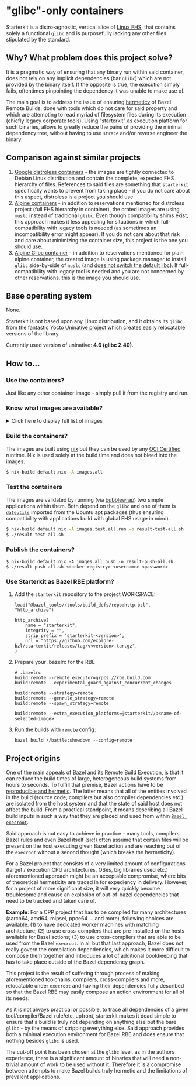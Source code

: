 # "glibc"-only containers

Starterkit is a distro-agnostic, vertical slice of [Linux FHS](https://refspecs.linuxfoundation.org/FHS_3.0/fhs/index.html), that contains solely a functional `glibc` and is purposefully lacking any other files stipulated by the standard.

## Why? What problem does this project solve?
It is a pragmatic way of ensuring that any binary run within said container, does not rely on any implicit dependencies (bar `glibc`) which are not provided by the binary itself. If the opposite is true, the execution simply fails, oftentimes pinpointing the dependency it was unable to make use of.

The main goal is to address the issue of ensuring [hermeticy](https://bazel.build/basics/hermeticity) of Bazel Remote Builds, done with tools which do not care for said property and which are attempting to read myriad of filesystem files during its execution (chiefly legacy corporate tools). Using “starterkit” as execution platform for such binaries, allows to greatly reduce the pains of providing the minimal dependency tree, without having to use `strace` and/or reverse engineer the binary.

## Comparison against similar projects
1. [Google distroless containers](https://github.com/GoogleContainerTools/distroless) - the images are tightly connected to Debian Linux distribution and contain the complete, expected FHS hierarchy of files. References to said files are something that `starterkit` specifically wants to prevent from taking place - if you do not care about this aspect, distroless is a project you should use.
2. [Alpine containers](https://github.com/alpinelinux/docker-alpine) - in addition to reservations mentioned for distroless project (full FHS hierarchy in container), the crated images are using `muslc` instead of traditional `glibc`. Even though compatibility shims exist, this approach makes it less appealing for situations in which full-compatibility with legacy tools is needed (as sometimes an incompatibility error might appear). If you do not care about that risk and care about minimizing the container size, this project is the one you should use.
3. [Alpine Glibc container](https://github.com/jeanblanchard/docker-alpine-glibc) - in addition to reservations mentioned for plain alpine container, the created image is using package manager to install `glibc` side-by-side of `muslc` (and [does not switch the default libc](https://github.com/jeanblanchard/docker-alpine-glibc/issues/15)). If full-compatibility with legacy tool is needed and you are not concerned by other reservations, this is the image you should use.

## Base operating system

None.

Starterkit is not based upon any Linux distribution, and it obtains its `glibc` from the fantastic [Yocto Uninative project](https://docs.yoctoproject.org/gatesgarth/ref-manual/ref-classes.html#uninative-bbclass) which creates easily relocatable versions of the library.

Currently used version of uninative: **4.6 (glibc 2.40)**.

## How to...

### Use the containers?

Just like any other container image - simply pull it from the registry and run.

### Know what images are available?

<details>
<summary>Click here to display full list of images</summary>
<!-- Table below is autogenerated -->
| Image | Description | Pull |
| --- | ---  | --- |
| ash | Barebone container image with busybox sh | `harbor.apps.morrigna.rules-nix.build/explore-bzl/ash:5mfaxwh59bw9g7747j33v4psf2g604vl` |
| ash-bash | Barebone container image with busybox sh with static bash | `harbor.apps.morrigna.rules-nix.build/explore-bzl/ash-bash:rp363if620mv24p7pb8w05d9dvcj388r` |
| ash-bash-coreutils | Barebone container image with busybox sh with static bash with coreutils | `harbor.apps.morrigna.rules-nix.build/explore-bzl/ash-bash-coreutils:agiis24gmpa353nbizs5mjvvbnakvl1h` |
| ash-bash-coreutils-i686 | Barebone container image with busybox sh with static bash with coreutils providing glibc for i686 | `harbor.apps.morrigna.rules-nix.build/explore-bzl/ash-bash-coreutils-i686:sjvm402n6m19jmplx545b29inhjdcys5` |
| ash-bash-coreutils-i686-cc | Barebone container image with busybox sh with static bash with coreutils providing glibc for i686 and libstdcxx for i686 | `harbor.apps.morrigna.rules-nix.build/explore-bzl/ash-bash-coreutils-i686-cc:ii7kpr614agid2mbmx4dlynx8cc8p2cq` |
| ash-bash-coreutils-i686-cc-x86_64 | Barebone container image with busybox sh with static bash with coreutils providing glibc for i686, x86_64 and libstdcxx for i686 | `harbor.apps.morrigna.rules-nix.build/explore-bzl/ash-bash-coreutils-i686-cc-x86_64:k66nllm2d8ggx4ny4an8lrc8wx26wyqy` |
| ash-bash-coreutils-i686-cc-x86_64-cc | Barebone container image with busybox sh with static bash with coreutils providing glibc for i686, x86_64 and libstdcxx for i686, x86_64 | `harbor.apps.morrigna.rules-nix.build/explore-bzl/ash-bash-coreutils-i686-cc-x86_64-cc:myl0xwv1z442sc5ci982qny9lb0c0giv` |
| ash-bash-coreutils-i686-x86_64 | Barebone container image with busybox sh with static bash with coreutils providing glibc for i686, x86_64 | `harbor.apps.morrigna.rules-nix.build/explore-bzl/ash-bash-coreutils-i686-x86_64:9cqgaw0pdm7fl0kla1svaxlkjl9014n0` |
| ash-bash-coreutils-i686-x86_64-cc | Barebone container image with busybox sh with static bash with coreutils providing glibc for i686, x86_64 and libstdcxx for x86_64 | `harbor.apps.morrigna.rules-nix.build/explore-bzl/ash-bash-coreutils-i686-x86_64-cc:lmgjn8d588rgs35f57h2dcxfdc6gda67` |
| ash-bash-coreutils-x86_64 | Barebone container image with busybox sh with static bash with coreutils providing glibc for x86_64 | `harbor.apps.morrigna.rules-nix.build/explore-bzl/ash-bash-coreutils-x86_64:a616qd783kmbhi4jgsnjab36zxigb2zf` |
| ash-bash-coreutils-x86_64-cc | Barebone container image with busybox sh with static bash with coreutils providing glibc for x86_64 and libstdcxx for x86_64 | `harbor.apps.morrigna.rules-nix.build/explore-bzl/ash-bash-coreutils-x86_64-cc:pbjzzshl1qy0xhaq0319s8jrq9wp42cp` |
| ash-bash-i686 | Barebone container image with busybox sh with static bash providing glibc for i686 | `harbor.apps.morrigna.rules-nix.build/explore-bzl/ash-bash-i686:jf5cnqdi1a3k3akivaxj920kj8xj4rc0` |
| ash-bash-i686-cc | Barebone container image with busybox sh with static bash providing glibc for i686 and libstdcxx for i686 | `harbor.apps.morrigna.rules-nix.build/explore-bzl/ash-bash-i686-cc:ws7rx0fsmnb190if034c387hsynphl3k` |
| ash-bash-i686-cc-x86_64 | Barebone container image with busybox sh with static bash providing glibc for i686, x86_64 and libstdcxx for i686 | `harbor.apps.morrigna.rules-nix.build/explore-bzl/ash-bash-i686-cc-x86_64:hff8vxjjb2k4m3iwbk1j040rmbnfk65g` |
| ash-bash-i686-cc-x86_64-cc | Barebone container image with busybox sh with static bash providing glibc for i686, x86_64 and libstdcxx for i686, x86_64 | `harbor.apps.morrigna.rules-nix.build/explore-bzl/ash-bash-i686-cc-x86_64-cc:3njs2qp88dnr852lgy20hcz9sg7yw4r3` |
| ash-bash-i686-x86_64 | Barebone container image with busybox sh with static bash providing glibc for i686, x86_64 | `harbor.apps.morrigna.rules-nix.build/explore-bzl/ash-bash-i686-x86_64:49cv4pdlsfhaqc5f9x0w76cj2p7iwxa2` |
| ash-bash-i686-x86_64-cc | Barebone container image with busybox sh with static bash providing glibc for i686, x86_64 and libstdcxx for x86_64 | `harbor.apps.morrigna.rules-nix.build/explore-bzl/ash-bash-i686-x86_64-cc:wig5l608yvl9iqxclp9l744w4cf41jii` |
| ash-bash-strace | Barebone container image with busybox sh with static bash with strace | `harbor.apps.morrigna.rules-nix.build/explore-bzl/ash-bash-strace:927w6f6x3xdhbsi8z36sp89gav9kl801` |
| ash-bash-strace-coreutils | Barebone container image with busybox sh with static bash with strace with coreutils | `harbor.apps.morrigna.rules-nix.build/explore-bzl/ash-bash-strace-coreutils:qgp20j25g8zx6m7zw2zgd4vwfwxsaswb` |
| ash-bash-strace-coreutils-i686 | Barebone container image with busybox sh with static bash with strace with coreutils providing glibc for i686 | `harbor.apps.morrigna.rules-nix.build/explore-bzl/ash-bash-strace-coreutils-i686:fa4dw1vqngdjpc2cf6pj7mq54jddlkki` |
| ash-bash-strace-coreutils-i686-cc | Barebone container image with busybox sh with static bash with strace with coreutils providing glibc for i686 and libstdcxx for i686 | `harbor.apps.morrigna.rules-nix.build/explore-bzl/ash-bash-strace-coreutils-i686-cc:k2akdvm8yy3ldmh3cw3wcfarjbcfm8qb` |
| ash-bash-strace-coreutils-i686-cc-x86_64 | Barebone container image with busybox sh with static bash with strace with coreutils providing glibc for i686, x86_64 and libstdcxx for i686 | `harbor.apps.morrigna.rules-nix.build/explore-bzl/ash-bash-strace-coreutils-i686-cc-x86_64:5gn3svs868a3pma67j5p0wkjm6v7rlk7` |
| ash-bash-strace-coreutils-i686-cc-x86_64-cc | Barebone container image with busybox sh with static bash with strace with coreutils providing glibc for i686, x86_64 and libstdcxx for i686, x86_64 | `harbor.apps.morrigna.rules-nix.build/explore-bzl/ash-bash-strace-coreutils-i686-cc-x86_64-cc:9kw8ghx6xn3bcki482ba0syxdci39dxn` |
| ash-bash-strace-coreutils-i686-x86_64 | Barebone container image with busybox sh with static bash with strace with coreutils providing glibc for i686, x86_64 | `harbor.apps.morrigna.rules-nix.build/explore-bzl/ash-bash-strace-coreutils-i686-x86_64:mprvhkfg2336rby40bmill757kn976ia` |
| ash-bash-strace-coreutils-i686-x86_64-cc | Barebone container image with busybox sh with static bash with strace with coreutils providing glibc for i686, x86_64 and libstdcxx for x86_64 | `harbor.apps.morrigna.rules-nix.build/explore-bzl/ash-bash-strace-coreutils-i686-x86_64-cc:qwyccs8srxaxvha8ibl4zghalsbymh43` |
| ash-bash-strace-coreutils-x86_64 | Barebone container image with busybox sh with static bash with strace with coreutils providing glibc for x86_64 | `harbor.apps.morrigna.rules-nix.build/explore-bzl/ash-bash-strace-coreutils-x86_64:x0v2dc4riy013ysm1fa28c3p4bpidd5q` |
| ash-bash-strace-coreutils-x86_64-cc | Barebone container image with busybox sh with static bash with strace with coreutils providing glibc for x86_64 and libstdcxx for x86_64 | `harbor.apps.morrigna.rules-nix.build/explore-bzl/ash-bash-strace-coreutils-x86_64-cc:34pzasim3yinhx9dvy6nqys9wq04ib7p` |
| ash-bash-strace-i686 | Barebone container image with busybox sh with static bash with strace providing glibc for i686 | `harbor.apps.morrigna.rules-nix.build/explore-bzl/ash-bash-strace-i686:ycjcb4z5zx45nizqrc43lz6i3b44zszy` |
| ash-bash-strace-i686-cc | Barebone container image with busybox sh with static bash with strace providing glibc for i686 and libstdcxx for i686 | `harbor.apps.morrigna.rules-nix.build/explore-bzl/ash-bash-strace-i686-cc:kmnvvirrcxxga1ivgxjy9kmf72xfjdm2` |
| ash-bash-strace-i686-cc-x86_64 | Barebone container image with busybox sh with static bash with strace providing glibc for i686, x86_64 and libstdcxx for i686 | `harbor.apps.morrigna.rules-nix.build/explore-bzl/ash-bash-strace-i686-cc-x86_64:mdqpwjlh0rck8dbhk94k96klicqzxpxg` |
| ash-bash-strace-i686-cc-x86_64-cc | Barebone container image with busybox sh with static bash with strace providing glibc for i686, x86_64 and libstdcxx for i686, x86_64 | `harbor.apps.morrigna.rules-nix.build/explore-bzl/ash-bash-strace-i686-cc-x86_64-cc:sjs3zv2q2namzf1nimj4jd614fxl841h` |
| ash-bash-strace-i686-x86_64 | Barebone container image with busybox sh with static bash with strace providing glibc for i686, x86_64 | `harbor.apps.morrigna.rules-nix.build/explore-bzl/ash-bash-strace-i686-x86_64:v0bp7kfh2x6n1ixxbxa66c73llrd4d7b` |
| ash-bash-strace-i686-x86_64-cc | Barebone container image with busybox sh with static bash with strace providing glibc for i686, x86_64 and libstdcxx for x86_64 | `harbor.apps.morrigna.rules-nix.build/explore-bzl/ash-bash-strace-i686-x86_64-cc:7bjwxi2cmakjcyykxcnng5jyvmdahbq2` |
| ash-bash-strace-x86_64 | Barebone container image with busybox sh with static bash with strace providing glibc for x86_64 | `harbor.apps.morrigna.rules-nix.build/explore-bzl/ash-bash-strace-x86_64:7vvimygxwy4pikyckfwahqw9742nyswj` |
| ash-bash-strace-x86_64-cc | Barebone container image with busybox sh with static bash with strace providing glibc for x86_64 and libstdcxx for x86_64 | `harbor.apps.morrigna.rules-nix.build/explore-bzl/ash-bash-strace-x86_64-cc:3r2f7jjn76ps6jg8al3wfk47dc1pbbw9` |
| ash-bash-x86_64 | Barebone container image with busybox sh with static bash providing glibc for x86_64 | `harbor.apps.morrigna.rules-nix.build/explore-bzl/ash-bash-x86_64:w70kks7bpn75h5gfmn68wpf4k442y3j7` |
| ash-bash-x86_64-cc | Barebone container image with busybox sh with static bash providing glibc for x86_64 and libstdcxx for x86_64 | `harbor.apps.morrigna.rules-nix.build/explore-bzl/ash-bash-x86_64-cc:l51a5lhd1z7vw6rjngz8ldgsx0znm424` |
| ash-coreutils | Barebone container image with busybox sh with coreutils | `harbor.apps.morrigna.rules-nix.build/explore-bzl/ash-coreutils:z08bj29qk9imw869n69shdd40h899n56` |
| ash-coreutils-i686 | Barebone container image with busybox sh with coreutils providing glibc for i686 | `harbor.apps.morrigna.rules-nix.build/explore-bzl/ash-coreutils-i686:r3n6apzv83lgc4vy8c62yxd1g4rin104` |
| ash-coreutils-i686-cc | Barebone container image with busybox sh with coreutils providing glibc for i686 and libstdcxx for i686 | `harbor.apps.morrigna.rules-nix.build/explore-bzl/ash-coreutils-i686-cc:8qa0v2sri3v1v52nmr1zh04czsrzcapw` |
| ash-coreutils-i686-cc-x86_64 | Barebone container image with busybox sh with coreutils providing glibc for i686, x86_64 and libstdcxx for i686 | `harbor.apps.morrigna.rules-nix.build/explore-bzl/ash-coreutils-i686-cc-x86_64:3gk9c5vy21ffx9lyi50bp7jxfblxwhbs` |
| ash-coreutils-i686-cc-x86_64-cc | Barebone container image with busybox sh with coreutils providing glibc for i686, x86_64 and libstdcxx for i686, x86_64 | `harbor.apps.morrigna.rules-nix.build/explore-bzl/ash-coreutils-i686-cc-x86_64-cc:q02g9qf6jzcflbmjy0brc7m2j7q12yg3` |
| ash-coreutils-i686-x86_64 | Barebone container image with busybox sh with coreutils providing glibc for i686, x86_64 | `harbor.apps.morrigna.rules-nix.build/explore-bzl/ash-coreutils-i686-x86_64:6cjzzm5vv3n25jxiaxd2m04n2xkybpib` |
| ash-coreutils-i686-x86_64-cc | Barebone container image with busybox sh with coreutils providing glibc for i686, x86_64 and libstdcxx for x86_64 | `harbor.apps.morrigna.rules-nix.build/explore-bzl/ash-coreutils-i686-x86_64-cc:gnynsaikdpihc9ndw54g6f8fx78rx3q2` |
| ash-coreutils-x86_64 | Barebone container image with busybox sh with coreutils providing glibc for x86_64 | `harbor.apps.morrigna.rules-nix.build/explore-bzl/ash-coreutils-x86_64:xvczsxqx7k5i0g1hrp9y51ylc713c2b1` |
| ash-coreutils-x86_64-cc | Barebone container image with busybox sh with coreutils providing glibc for x86_64 and libstdcxx for x86_64 | `harbor.apps.morrigna.rules-nix.build/explore-bzl/ash-coreutils-x86_64-cc:vx92wppgyknsyyd4k80i58hb362wkpsc` |
| ash-i686 | Barebone container image with busybox sh providing glibc for i686 | `harbor.apps.morrigna.rules-nix.build/explore-bzl/ash-i686:lnbzmipdyvfgml43f6vh16bykr8jx1x0` |
| ash-i686-cc | Barebone container image with busybox sh providing glibc for i686 and libstdcxx for i686 | `harbor.apps.morrigna.rules-nix.build/explore-bzl/ash-i686-cc:w2j9px0n3vxvxa4y0hppq4sn8zqsf2ba` |
| ash-i686-cc-x86_64 | Barebone container image with busybox sh providing glibc for i686, x86_64 and libstdcxx for i686 | `harbor.apps.morrigna.rules-nix.build/explore-bzl/ash-i686-cc-x86_64:pgk05wp1cp4agx07f8wjbvvjnr5px1l7` |
| ash-i686-cc-x86_64-cc | Barebone container image with busybox sh providing glibc for i686, x86_64 and libstdcxx for i686, x86_64 | `harbor.apps.morrigna.rules-nix.build/explore-bzl/ash-i686-cc-x86_64-cc:9wqxw3fzjrapm6hg823f7vzbk2af3y5n` |
| ash-i686-x86_64 | Barebone container image with busybox sh providing glibc for i686, x86_64 | `harbor.apps.morrigna.rules-nix.build/explore-bzl/ash-i686-x86_64:w9dhlavssr5ypx610dcp9aiizbmi6ybk` |
| ash-i686-x86_64-cc | Barebone container image with busybox sh providing glibc for i686, x86_64 and libstdcxx for x86_64 | `harbor.apps.morrigna.rules-nix.build/explore-bzl/ash-i686-x86_64-cc:a1zv17ds5hlbjg7v7i2ddyb5c0xk70ak` |
| ash-strace | Barebone container image with busybox sh with strace | `harbor.apps.morrigna.rules-nix.build/explore-bzl/ash-strace:6135lgvb69crlrlrdynk9f1qhcqd7w6m` |
| ash-strace-coreutils | Barebone container image with busybox sh with strace with coreutils | `harbor.apps.morrigna.rules-nix.build/explore-bzl/ash-strace-coreutils:ixsfl4ncq8vdpc4dp2fyi9ghm9c1jika` |
| ash-strace-coreutils-i686 | Barebone container image with busybox sh with strace with coreutils providing glibc for i686 | `harbor.apps.morrigna.rules-nix.build/explore-bzl/ash-strace-coreutils-i686:vzfg86cvnwys2zawxixba5ndbdh3knl5` |
| ash-strace-coreutils-i686-cc | Barebone container image with busybox sh with strace with coreutils providing glibc for i686 and libstdcxx for i686 | `harbor.apps.morrigna.rules-nix.build/explore-bzl/ash-strace-coreutils-i686-cc:mn6isvmj55j8bqmjpcs2pv466iyyd8pk` |
| ash-strace-coreutils-i686-cc-x86_64 | Barebone container image with busybox sh with strace with coreutils providing glibc for i686, x86_64 and libstdcxx for i686 | `harbor.apps.morrigna.rules-nix.build/explore-bzl/ash-strace-coreutils-i686-cc-x86_64:4xnp761k9iq9xq5nalhm5hnmmcizql6k` |
| ash-strace-coreutils-i686-cc-x86_64-cc | Barebone container image with busybox sh with strace with coreutils providing glibc for i686, x86_64 and libstdcxx for i686, x86_64 | `harbor.apps.morrigna.rules-nix.build/explore-bzl/ash-strace-coreutils-i686-cc-x86_64-cc:w18hf397fzbz8rl5f2cawylrrp6y95zb` |
| ash-strace-coreutils-i686-x86_64 | Barebone container image with busybox sh with strace with coreutils providing glibc for i686, x86_64 | `harbor.apps.morrigna.rules-nix.build/explore-bzl/ash-strace-coreutils-i686-x86_64:9d3r964hy73g43plxh2hhddn9swqmnx5` |
| ash-strace-coreutils-i686-x86_64-cc | Barebone container image with busybox sh with strace with coreutils providing glibc for i686, x86_64 and libstdcxx for x86_64 | `harbor.apps.morrigna.rules-nix.build/explore-bzl/ash-strace-coreutils-i686-x86_64-cc:r57iypapx23srzw1fclky1vw5c3avrj2` |
| ash-strace-coreutils-x86_64 | Barebone container image with busybox sh with strace with coreutils providing glibc for x86_64 | `harbor.apps.morrigna.rules-nix.build/explore-bzl/ash-strace-coreutils-x86_64:bzg87r59vr907szs9qx1prvy23a0i852` |
| ash-strace-coreutils-x86_64-cc | Barebone container image with busybox sh with strace with coreutils providing glibc for x86_64 and libstdcxx for x86_64 | `harbor.apps.morrigna.rules-nix.build/explore-bzl/ash-strace-coreutils-x86_64-cc:x4qbzv8shpkfw8a5aqqbv1jil8dhvaxw` |
| ash-strace-i686 | Barebone container image with busybox sh with strace providing glibc for i686 | `harbor.apps.morrigna.rules-nix.build/explore-bzl/ash-strace-i686:i60bsp99bb34dkcy6sfrq2109d4l67yl` |
| ash-strace-i686-cc | Barebone container image with busybox sh with strace providing glibc for i686 and libstdcxx for i686 | `harbor.apps.morrigna.rules-nix.build/explore-bzl/ash-strace-i686-cc:7wiqwy1d1gc31pl58i8fq6l0hwdaz0db` |
| ash-strace-i686-cc-x86_64 | Barebone container image with busybox sh with strace providing glibc for i686, x86_64 and libstdcxx for i686 | `harbor.apps.morrigna.rules-nix.build/explore-bzl/ash-strace-i686-cc-x86_64:8ci74268rkn0v9zlj3qk4k737qb2dcxc` |
| ash-strace-i686-cc-x86_64-cc | Barebone container image with busybox sh with strace providing glibc for i686, x86_64 and libstdcxx for i686, x86_64 | `harbor.apps.morrigna.rules-nix.build/explore-bzl/ash-strace-i686-cc-x86_64-cc:wx9has7rj4i7pxb8c4530wb4k6k31mls` |
| ash-strace-i686-x86_64 | Barebone container image with busybox sh with strace providing glibc for i686, x86_64 | `harbor.apps.morrigna.rules-nix.build/explore-bzl/ash-strace-i686-x86_64:74wx760jayk9vzj14m1aznc7z22dnpzq` |
| ash-strace-i686-x86_64-cc | Barebone container image with busybox sh with strace providing glibc for i686, x86_64 and libstdcxx for x86_64 | `harbor.apps.morrigna.rules-nix.build/explore-bzl/ash-strace-i686-x86_64-cc:bny0gqwz0mc3mb83ib896pxpi0s1q42x` |
| ash-strace-x86_64 | Barebone container image with busybox sh with strace providing glibc for x86_64 | `harbor.apps.morrigna.rules-nix.build/explore-bzl/ash-strace-x86_64:75f5jci7kv1rl5zmwg3wb18knv37ff04` |
| ash-strace-x86_64-cc | Barebone container image with busybox sh with strace providing glibc for x86_64 and libstdcxx for x86_64 | `harbor.apps.morrigna.rules-nix.build/explore-bzl/ash-strace-x86_64-cc:1p4b7j6f94fxwsdvx7zhgnca3yzkmg91` |
| ash-x86_64 | Barebone container image with busybox sh providing glibc for x86_64 | `harbor.apps.morrigna.rules-nix.build/explore-bzl/ash-x86_64:gkhsk0d2gkdaq5i4fbhh7yfv5f8yby9h` |
| ash-x86_64-cc | Barebone container image with busybox sh providing glibc for x86_64 and libstdcxx for x86_64 | `harbor.apps.morrigna.rules-nix.build/explore-bzl/ash-x86_64-cc:v9m6v8m5wcrpxgrlsmn7sfxf4f0053fy` |
| bash | Barebone container image with static bash | `harbor.apps.morrigna.rules-nix.build/explore-bzl/bash:53bllyph65hcsvvf4xq5gi4javbim6hb` |
| bash-coreutils | Barebone container image with static bash with coreutils | `harbor.apps.morrigna.rules-nix.build/explore-bzl/bash-coreutils:w1xs4m8j4m8dz6rnn6hnzdircp92cm6q` |
| bash-coreutils-i686 | Barebone container image with static bash with coreutils providing glibc for i686 | `harbor.apps.morrigna.rules-nix.build/explore-bzl/bash-coreutils-i686:s7vnx1414wv8fl4yhshkcwkajq448hlm` |
| bash-coreutils-i686-cc | Barebone container image with static bash with coreutils providing glibc for i686 and libstdcxx for i686 | `harbor.apps.morrigna.rules-nix.build/explore-bzl/bash-coreutils-i686-cc:haf5dxgyajgcra7pz5fjhbha93hvqpap` |
| bash-coreutils-i686-cc-x86_64 | Barebone container image with static bash with coreutils providing glibc for i686, x86_64 and libstdcxx for i686 | `harbor.apps.morrigna.rules-nix.build/explore-bzl/bash-coreutils-i686-cc-x86_64:0mck0nzmrq00nan62cr83wf1xxnpiisv` |
| bash-coreutils-i686-cc-x86_64-cc | Barebone container image with static bash with coreutils providing glibc for i686, x86_64 and libstdcxx for i686, x86_64 | `harbor.apps.morrigna.rules-nix.build/explore-bzl/bash-coreutils-i686-cc-x86_64-cc:k7if1218gpdqdq7ndg9jz5y84yflq10k` |
| bash-coreutils-i686-x86_64 | Barebone container image with static bash with coreutils providing glibc for i686, x86_64 | `harbor.apps.morrigna.rules-nix.build/explore-bzl/bash-coreutils-i686-x86_64:fqygss009gy27cdaip42xx86pb2jfy0r` |
| bash-coreutils-i686-x86_64-cc | Barebone container image with static bash with coreutils providing glibc for i686, x86_64 and libstdcxx for x86_64 | `harbor.apps.morrigna.rules-nix.build/explore-bzl/bash-coreutils-i686-x86_64-cc:wpslz71yc1l031idar6ihiaa7kp5qszw` |
| bash-coreutils-x86_64 | Barebone container image with static bash with coreutils providing glibc for x86_64 | `harbor.apps.morrigna.rules-nix.build/explore-bzl/bash-coreutils-x86_64:l5aqn8w5g6jkay395aw2xbz5ajkabdch` |
| bash-coreutils-x86_64-cc | Barebone container image with static bash with coreutils providing glibc for x86_64 and libstdcxx for x86_64 | `harbor.apps.morrigna.rules-nix.build/explore-bzl/bash-coreutils-x86_64-cc:z0pchww1xdc1q0ikxk5lpdrlkj66h9b6` |
| bash-i686 | Barebone container image with static bash providing glibc for i686 | `harbor.apps.morrigna.rules-nix.build/explore-bzl/bash-i686:8m9fsjma17ndc8s963wkiali4wkcn4x4` |
| bash-i686-cc | Barebone container image with static bash providing glibc for i686 and libstdcxx for i686 | `harbor.apps.morrigna.rules-nix.build/explore-bzl/bash-i686-cc:rc4vbkjy264b1s9kg06h9pi8937zp7fy` |
| bash-i686-cc-x86_64 | Barebone container image with static bash providing glibc for i686, x86_64 and libstdcxx for i686 | `harbor.apps.morrigna.rules-nix.build/explore-bzl/bash-i686-cc-x86_64:x73v35z36qs1lycca69nbs2qx344wp4x` |
| bash-i686-cc-x86_64-cc | Barebone container image with static bash providing glibc for i686, x86_64 and libstdcxx for i686, x86_64 | `harbor.apps.morrigna.rules-nix.build/explore-bzl/bash-i686-cc-x86_64-cc:1nfyikd0hbz4xbc54ava851q0zdybimv` |
| bash-i686-x86_64 | Barebone container image with static bash providing glibc for i686, x86_64 | `harbor.apps.morrigna.rules-nix.build/explore-bzl/bash-i686-x86_64:li8inp2njhrasns6jccf3w10pksfiqg3` |
| bash-i686-x86_64-cc | Barebone container image with static bash providing glibc for i686, x86_64 and libstdcxx for x86_64 | `harbor.apps.morrigna.rules-nix.build/explore-bzl/bash-i686-x86_64-cc:hvydjs5ch6qyznyiy1fcvyab2jayc7iv` |
| bash-strace | Barebone container image with static bash with strace | `harbor.apps.morrigna.rules-nix.build/explore-bzl/bash-strace:5hbgll2qrad9prrglf08d4iyikdni656` |
| bash-strace-coreutils | Barebone container image with static bash with strace with coreutils | `harbor.apps.morrigna.rules-nix.build/explore-bzl/bash-strace-coreutils:7cq1qqzmw5wv2jcn07azki7bhf1hn5sv` |
| bash-strace-coreutils-i686 | Barebone container image with static bash with strace with coreutils providing glibc for i686 | `harbor.apps.morrigna.rules-nix.build/explore-bzl/bash-strace-coreutils-i686:xdy3w5nxz81s93x5fsxqgi96q99azdli` |
| bash-strace-coreutils-i686-cc | Barebone container image with static bash with strace with coreutils providing glibc for i686 and libstdcxx for i686 | `harbor.apps.morrigna.rules-nix.build/explore-bzl/bash-strace-coreutils-i686-cc:q4kpvhrhq023zswikry13zi896wx6knd` |
| bash-strace-coreutils-i686-cc-x86_64 | Barebone container image with static bash with strace with coreutils providing glibc for i686, x86_64 and libstdcxx for i686 | `harbor.apps.morrigna.rules-nix.build/explore-bzl/bash-strace-coreutils-i686-cc-x86_64:vgwync8r8b6n7qk223x2fibqfrg542r7` |
| bash-strace-coreutils-i686-cc-x86_64-cc | Barebone container image with static bash with strace with coreutils providing glibc for i686, x86_64 and libstdcxx for i686, x86_64 | `harbor.apps.morrigna.rules-nix.build/explore-bzl/bash-strace-coreutils-i686-cc-x86_64-cc:qc3gmibslnx2rxbhwz8bpw58xcipmb3k` |
| bash-strace-coreutils-i686-x86_64 | Barebone container image with static bash with strace with coreutils providing glibc for i686, x86_64 | `harbor.apps.morrigna.rules-nix.build/explore-bzl/bash-strace-coreutils-i686-x86_64:lhs4cjvx3md905m9n9z462r2dn5q4xd6` |
| bash-strace-coreutils-i686-x86_64-cc | Barebone container image with static bash with strace with coreutils providing glibc for i686, x86_64 and libstdcxx for x86_64 | `harbor.apps.morrigna.rules-nix.build/explore-bzl/bash-strace-coreutils-i686-x86_64-cc:35ksslwskzn961ssc20nkbgz2bq60k5y` |
| bash-strace-coreutils-x86_64 | Barebone container image with static bash with strace with coreutils providing glibc for x86_64 | `harbor.apps.morrigna.rules-nix.build/explore-bzl/bash-strace-coreutils-x86_64:d2qybykpkf14c0407ancghn7zlpcbxml` |
| bash-strace-coreutils-x86_64-cc | Barebone container image with static bash with strace with coreutils providing glibc for x86_64 and libstdcxx for x86_64 | `harbor.apps.morrigna.rules-nix.build/explore-bzl/bash-strace-coreutils-x86_64-cc:axxlv8bcxswggj66la7knkbb7xy6xy3m` |
| bash-strace-i686 | Barebone container image with static bash with strace providing glibc for i686 | `harbor.apps.morrigna.rules-nix.build/explore-bzl/bash-strace-i686:yhj1cg5g1nbq4nx6zxm3hglbpvhhgpn8` |
| bash-strace-i686-cc | Barebone container image with static bash with strace providing glibc for i686 and libstdcxx for i686 | `harbor.apps.morrigna.rules-nix.build/explore-bzl/bash-strace-i686-cc:z8p8xl4jkj1lvbm40rrrr065hnk78iv7` |
| bash-strace-i686-cc-x86_64 | Barebone container image with static bash with strace providing glibc for i686, x86_64 and libstdcxx for i686 | `harbor.apps.morrigna.rules-nix.build/explore-bzl/bash-strace-i686-cc-x86_64:47ivcc7vkyy5khscc8wa4n2mqmxacpgh` |
| bash-strace-i686-cc-x86_64-cc | Barebone container image with static bash with strace providing glibc for i686, x86_64 and libstdcxx for i686, x86_64 | `harbor.apps.morrigna.rules-nix.build/explore-bzl/bash-strace-i686-cc-x86_64-cc:ziffv80sxka79jfl0dcv3rjv62ah6qjz` |
| bash-strace-i686-x86_64 | Barebone container image with static bash with strace providing glibc for i686, x86_64 | `harbor.apps.morrigna.rules-nix.build/explore-bzl/bash-strace-i686-x86_64:ybf6ncgycazvjqikscyg4d3yhfs8k5ra` |
| bash-strace-i686-x86_64-cc | Barebone container image with static bash with strace providing glibc for i686, x86_64 and libstdcxx for x86_64 | `harbor.apps.morrigna.rules-nix.build/explore-bzl/bash-strace-i686-x86_64-cc:gc1hxj5jq38hyyc5bidf5bjp76gw3pcb` |
| bash-strace-x86_64 | Barebone container image with static bash with strace providing glibc for x86_64 | `harbor.apps.morrigna.rules-nix.build/explore-bzl/bash-strace-x86_64:p4is3y4iv06vcaj54zm9v9af18igqh6j` |
| bash-strace-x86_64-cc | Barebone container image with static bash with strace providing glibc for x86_64 and libstdcxx for x86_64 | `harbor.apps.morrigna.rules-nix.build/explore-bzl/bash-strace-x86_64-cc:0yq4q1z4jklsrf8fw2c8ny2l51dsw85k` |
| bash-x86_64 | Barebone container image with static bash providing glibc for x86_64 | `harbor.apps.morrigna.rules-nix.build/explore-bzl/bash-x86_64:s4ysf4lnnzbgi2zjd238rb1dv36wfz8q` |
| bash-x86_64-cc | Barebone container image with static bash providing glibc for x86_64 and libstdcxx for x86_64 | `harbor.apps.morrigna.rules-nix.build/explore-bzl/bash-x86_64-cc:yd0x3cldfj8dn9f103yws8rzq86wih7f` |
| coreutils | Barebone container image with coreutils | `harbor.apps.morrigna.rules-nix.build/explore-bzl/coreutils:xr0jn3x6ald91f83czxzgp9a20943d19` |
| coreutils-i686 | Barebone container image with coreutils providing glibc for i686 | `harbor.apps.morrigna.rules-nix.build/explore-bzl/coreutils-i686:hqm7qa3xa4z94c3jig44b2g6j0981sbm` |
| coreutils-i686-cc | Barebone container image with coreutils providing glibc for i686 and libstdcxx for i686 | `harbor.apps.morrigna.rules-nix.build/explore-bzl/coreutils-i686-cc:s56vsx4c7jxdwgdfmcsvknx6xw8l5imz` |
| coreutils-i686-cc-x86_64 | Barebone container image with coreutils providing glibc for i686, x86_64 and libstdcxx for i686 | `harbor.apps.morrigna.rules-nix.build/explore-bzl/coreutils-i686-cc-x86_64:632bmc3417p0rnwwcs6dg627vg558mhz` |
| coreutils-i686-cc-x86_64-cc | Barebone container image with coreutils providing glibc for i686, x86_64 and libstdcxx for i686, x86_64 | `harbor.apps.morrigna.rules-nix.build/explore-bzl/coreutils-i686-cc-x86_64-cc:wymq9rwc359y159sd3mw4hpnyyw6wwk2` |
| coreutils-i686-x86_64 | Barebone container image with coreutils providing glibc for i686, x86_64 | `harbor.apps.morrigna.rules-nix.build/explore-bzl/coreutils-i686-x86_64:bz9xlm9d4j67ydzb508j3gijll9v003p` |
| coreutils-i686-x86_64-cc | Barebone container image with coreutils providing glibc for i686, x86_64 and libstdcxx for x86_64 | `harbor.apps.morrigna.rules-nix.build/explore-bzl/coreutils-i686-x86_64-cc:ilh4m2hmzw02v5vb6yi536vlgiqp963h` |
| coreutils-x86_64 | Barebone container image with coreutils providing glibc for x86_64 | `harbor.apps.morrigna.rules-nix.build/explore-bzl/coreutils-x86_64:bfyhjaqfndqyzprj2y1m2k0f2fwjxbxr` |
| coreutils-x86_64-cc | Barebone container image with coreutils providing glibc for x86_64 and libstdcxx for x86_64 | `harbor.apps.morrigna.rules-nix.build/explore-bzl/coreutils-x86_64-cc:6maxwh90bv7x5ivxabh3bxpj26wsqc4f` |
| i686 | Barebone container image providing glibc for i686 | `harbor.apps.morrigna.rules-nix.build/explore-bzl/i686:70fwsljzl8h98yv2fiaar2x7l29bpp9v` |
| i686-cc | Barebone container image providing glibc for i686 and libstdcxx for i686 | `harbor.apps.morrigna.rules-nix.build/explore-bzl/i686-cc:88ksfzmzr05k4bwx9pw7kmaq5p54n5ar` |
| i686-cc-x86_64 | Barebone container image providing glibc for i686, x86_64 and libstdcxx for i686 | `harbor.apps.morrigna.rules-nix.build/explore-bzl/i686-cc-x86_64:92vrrci5q878q2raw6mi5w7r4ahhrjv6` |
| i686-cc-x86_64-cc | Barebone container image providing glibc for i686, x86_64 and libstdcxx for i686, x86_64 | `harbor.apps.morrigna.rules-nix.build/explore-bzl/i686-cc-x86_64-cc:b4wavzsani308r9hj2b16mrnw8cvpybv` |
| i686-x86_64 | Barebone container image providing glibc for i686, x86_64 | `harbor.apps.morrigna.rules-nix.build/explore-bzl/i686-x86_64:dc9hbjp0jifwzckxj1psc4y2vmrhaq1m` |
| i686-x86_64-cc | Barebone container image providing glibc for i686, x86_64 and libstdcxx for x86_64 | `harbor.apps.morrigna.rules-nix.build/explore-bzl/i686-x86_64-cc:pzip5c2f47gd45n1sbh5ybqmvwsr4337` |
| strace | Barebone container image with strace | `harbor.apps.morrigna.rules-nix.build/explore-bzl/strace:v9kdy8mb9b8hkjn5rc5wmsqg9xmd71q5` |
| strace-coreutils | Barebone container image with strace with coreutils | `harbor.apps.morrigna.rules-nix.build/explore-bzl/strace-coreutils:l54py8rh5i2alrqpis6p01g99s5200l7` |
| strace-coreutils-i686 | Barebone container image with strace with coreutils providing glibc for i686 | `harbor.apps.morrigna.rules-nix.build/explore-bzl/strace-coreutils-i686:jax1q5kmilb6g2csmij50mjwh1nsssbc` |
| strace-coreutils-i686-cc | Barebone container image with strace with coreutils providing glibc for i686 and libstdcxx for i686 | `harbor.apps.morrigna.rules-nix.build/explore-bzl/strace-coreutils-i686-cc:j7q3aghxzfbk2d827ck0ddnida8j02q3` |
| strace-coreutils-i686-cc-x86_64 | Barebone container image with strace with coreutils providing glibc for i686, x86_64 and libstdcxx for i686 | `harbor.apps.morrigna.rules-nix.build/explore-bzl/strace-coreutils-i686-cc-x86_64:qbk53wcsrz2fwd87pl2w8rjdrrn8y7q3` |
| strace-coreutils-i686-cc-x86_64-cc | Barebone container image with strace with coreutils providing glibc for i686, x86_64 and libstdcxx for i686, x86_64 | `harbor.apps.morrigna.rules-nix.build/explore-bzl/strace-coreutils-i686-cc-x86_64-cc:s4fjx0icp4srrw43z9crgavmkfp5msv3` |
| strace-coreutils-i686-x86_64 | Barebone container image with strace with coreutils providing glibc for i686, x86_64 | `harbor.apps.morrigna.rules-nix.build/explore-bzl/strace-coreutils-i686-x86_64:5h1i2qwhznfmpjp73g3zmlqkdvalm9s3` |
| strace-coreutils-i686-x86_64-cc | Barebone container image with strace with coreutils providing glibc for i686, x86_64 and libstdcxx for x86_64 | `harbor.apps.morrigna.rules-nix.build/explore-bzl/strace-coreutils-i686-x86_64-cc:d8madrhmsayi6zfphspalcaxwgg7gjhz` |
| strace-coreutils-x86_64 | Barebone container image with strace with coreutils providing glibc for x86_64 | `harbor.apps.morrigna.rules-nix.build/explore-bzl/strace-coreutils-x86_64:3lyl3y90sfdx0wcv2nfimw4famygfwx2` |
| strace-coreutils-x86_64-cc | Barebone container image with strace with coreutils providing glibc for x86_64 and libstdcxx for x86_64 | `harbor.apps.morrigna.rules-nix.build/explore-bzl/strace-coreutils-x86_64-cc:1617y4k3nbb2vs08g7hz3g4xj6zv1bir` |
| strace-i686 | Barebone container image with strace providing glibc for i686 | `harbor.apps.morrigna.rules-nix.build/explore-bzl/strace-i686:sbz28822ka8xganyq13klw4xrlahvvjx` |
| strace-i686-cc | Barebone container image with strace providing glibc for i686 and libstdcxx for i686 | `harbor.apps.morrigna.rules-nix.build/explore-bzl/strace-i686-cc:n006hzjlaw1s6fxyp2mals1w42lv0pvz` |
| strace-i686-cc-x86_64 | Barebone container image with strace providing glibc for i686, x86_64 and libstdcxx for i686 | `harbor.apps.morrigna.rules-nix.build/explore-bzl/strace-i686-cc-x86_64:4v5zwjcfkrhcjbcmxg56c37s1s9z99xg` |
| strace-i686-cc-x86_64-cc | Barebone container image with strace providing glibc for i686, x86_64 and libstdcxx for i686, x86_64 | `harbor.apps.morrigna.rules-nix.build/explore-bzl/strace-i686-cc-x86_64-cc:r2ds96ybmj6xc78m52304jwq846l00bp` |
| strace-i686-x86_64 | Barebone container image with strace providing glibc for i686, x86_64 | `harbor.apps.morrigna.rules-nix.build/explore-bzl/strace-i686-x86_64:r7j2br7kcz82zfcn5xqjf6chqvzvigwz` |
| strace-i686-x86_64-cc | Barebone container image with strace providing glibc for i686, x86_64 and libstdcxx for x86_64 | `harbor.apps.morrigna.rules-nix.build/explore-bzl/strace-i686-x86_64-cc:7h7ki31by1w2l6cibk1gc7x3wqhnscm6` |
| strace-x86_64 | Barebone container image with strace providing glibc for x86_64 | `harbor.apps.morrigna.rules-nix.build/explore-bzl/strace-x86_64:y802cd9prckpb186izb5yr6mpi3yfzwd` |
| strace-x86_64-cc | Barebone container image with strace providing glibc for x86_64 and libstdcxx for x86_64 | `harbor.apps.morrigna.rules-nix.build/explore-bzl/strace-x86_64-cc:1yrashd9z4c6bf3v8h6fy9206h5bi0b5` |
| x86_64 | Barebone container image providing glibc for x86_64 | `harbor.apps.morrigna.rules-nix.build/explore-bzl/x86_64:z9c61rsqjilnwaa95pl7l50kjc35jf8d` |
| x86_64-cc | Barebone container image providing glibc for x86_64 and libstdcxx for x86_64 | `harbor.apps.morrigna.rules-nix.build/explore-bzl/x86_64-cc:ax88zak2p867xvpasp8hix85ja2gssp5` |
</details>

### Build the containers?

The images are built using [nix](https://nixos.org/explore/) but they can be used by any [OCI Certified](https://opencontainers.org/community/certified/) runtime. Nix is used solely at the build time and does not bleed into the images.

```sh
$ nix-build default.nix -A images.all
```

### Test the containers

The images are validated by running (via [bubblewrap](https://github.com/containers/bubblewrap)) two simple applications within them. Both depend on the `glibc` and one of them is [`dateutils`](https://manpages.ubuntu.com/manpages/jammy/man1/dateutils.dateutils.1.html) imported from the Ubuntu apt packages (thus ensuring compatibility with applications build with global FHS usage in mind).

```sh
$ nix-build default.nix -A images.test.all.run -o result-test-all.sh
$ ./result-test-all.sh
```

### Publish the containers?
```
$ nix-build default.nix -A images.all.push -o result-push-all.sh
$ ./result-push-all.sh <docker-registry> <username> <password>
```

### Use Starterkit as Bazel RBE platform?
1. Add the `starterkit` repository to the project WORKSPACE:
    ```
    load("@bazel_tools//tools/build_defs/repo:http.bzl", "http_archive")

    http_archive(
        name = "starterkit",
        integrity = "",
        strip_prefix = "starterkit-<version>",
        url = "https://github.com/explore-bzl/starterkit/releases/tag/v<version>.tar.gz",
    )
    ```
2. Prepare your .bazelrc for the RBE
    ```
    # .bazelrc
    build:remote --remote_executor=grpcs://rbe.build.com
    build:remote --experimental_guard_against_concurrent_changes
    
    build:remote --strategy=remote
    build:remote --genrule_strategy=remote
    build:remote --spawn_strategy=remote
    
    build:remote --extra_execution_platforms=@starterkit//:<name-of-selected-image>
    ```
3. Run the builds with `remote` config:
    ```
    bazel build //battle:showdown --config=remote
    ```

## Project origins
One of the main appeals of Bazel and its Remote Build Execution, is that it can reduce the build times of large, heterogeneous build systems from hours to seconds. To fulfill that premise, Bazel actions have to be [reproducible and hermetic](https://bazel.build/basics/hermeticity). The latter means that all of the entities involved in the build (source code, compilers but also compiler dependencies etc.) are isolated from the host system and that the state of said host does not affect the build. From a practical standpoint, it means describing all Bazel build inputs in such a way that they are placed and used from within [`Bazel execroot`](https://bazel.buil/remote/output-directories).

Said approach is not easy to achieve in practice - many tools, compilers, Bazel rules and even Bazel [itself](https://github.com/bazelbuild/bazel/blob/45dc2fc960216d1ee772f1a9c8d0c4d5524b76f4/tools/test/test-setup.sh
) (sic!) often assume that certain files will be present on the host executing given Bazel action and are reaching out of the `execroot` without a second thought (which breaks the hermeticity).

For a Bazel project that consists of a very limited amount of configurations (target / execution CPU architectures, OSes, big libraries used etc.) aforementioned approach might be an acceptable compromise, where bits of theoretical hermeticity are traded in for expediency in delivery. However, for a project of more significant size, it  will very quickly become troublesome and cause an explosion of out-of-bazel dependencies that need to be tracked and taken care of.

**Example**: For a CPP project that has to be compiled for many architectures (aarch64, amd64, mipsel, ppce64 … and more), following choices are available: (1) to have dedicated worker machines with matching architecture; (2) to use cross-compilers that are pre-installed on the hosts available for Bazel actions; (3) to use cross-compilers that are able to be used from the Bazel `execroot`. In all but that last approach, Bazel does not really govern the compilation dependencies, which makes it more difficult to compose them together and introduces a lot of additional bookkeeping that has to take place outside of the Bazel dependency graph.

This project is the result of suffering through process of making aforementioned toolchains, compilers, cross-compilers and more, relocatable under `execroot` and having their dependencies fully described so that the Bazel RBE may easily compose an action environment for all of its needs.

As it is not always practical or possible, to trace all dependencies of a given tool/compiler/Bazel rule/etc. upfront, starterkit makes it dead simple to ensure that a build is truly not depending on anything else but the bare `glibc` - by the means of stripping everything else. Said approach provides both a minimal execution environment for Bazel RBE and does ensure that nothing besides `glibc` is used.

The cut-off point has been chosen at the `glibc` level, as in the authors experience, there is a significant amount of binaries that will need a non-trivial amount of work to be used without it. Therefore it is a compromise between attempts to make Bazel builds truly hermetic and the limitations of prevalent applications.

